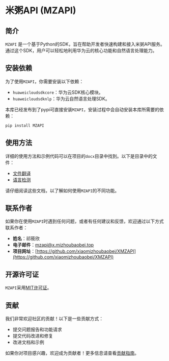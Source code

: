 # 米粥API (MZAPI)

## 简介

`MZAPI` 是一个基于Python的SDK，旨在帮助开发者快速构建和接入米粥API服务。通过这个SDK，用户可以轻松地利用华为云的核心功能和自然语言处理能力。

## 安装依赖

为了使用`MZAPI`，你需要安装以下依赖：

- `huaweicloudsdkcore`：华为云SDK核心模块。
- `huaweicloudsdknlp`：华为云自然语言处理SDK。

本库已经发布到了pypi可直接安装`MZAPI`，安装过程中会自动安装本库所需要的依赖：

```bash
pip install MZAPI
```

## 使用方法

详细的使用方法和示例代码可以在项目的`docx`目录中找到。以下是目录中的文件：

- [文件翻译](docx/translation.md)
- [语言检测](docx/language_detection.md)

请仔细阅读这些文档，以了解如何使用`MZAPI`的不同功能。

## 联系作者

如果你在使用`MZAPI`时遇到任何问题，或者有任何建议和反馈，欢迎通过以下方式联系作者：

- **姓名**：祁筱欣
- **电子邮件**：mzapi@x.mizhoubaobei.top
- **项目网址**：[https://github.com/xiaomizhoubaobei/XMZAPI](https://github.com/xiaomizhoubaobei/XMZAPI)
## 开源许可证

`MZAPI`采用[MIT许可证](LICENSE)。
## 贡献

我们非常欢迎社区的贡献！以下是一些贡献方式：

- 提交问题报告和功能请求
- 提交代码改进和修复
- 改进文档和示例

如果你对项目感兴趣，欢迎成为贡献者！更多信息请查看[贡献指南](CONTRIBUTING.md)。
```
